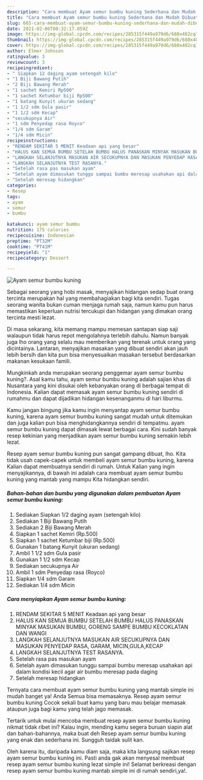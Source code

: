 ```yaml
---
description: "Cara membuat Ayam semur bumbu kuning Sederhana dan Mudah Dibuat"
title: "Cara membuat Ayam semur bumbu kuning Sederhana dan Mudah Dibuat"
slug: 665-cara-membuat-ayam-semur-bumbu-kuning-sederhana-dan-mudah-dibuat
date: 2021-02-06T00:32:17.859Z
image: https://img-global.cpcdn.com/recipes/285315f449a979d6/680x482cq70/ayam-semur-bumbu-kuning-foto-resep-utama.jpg
thumbnail: https://img-global.cpcdn.com/recipes/285315f449a979d6/680x482cq70/ayam-semur-bumbu-kuning-foto-resep-utama.jpg
cover: https://img-global.cpcdn.com/recipes/285315f449a979d6/680x482cq70/ayam-semur-bumbu-kuning-foto-resep-utama.jpg
author: Elmer Johnson
ratingvalue: 3
reviewcount: 3
recipeingredient:
- " Siapkan 12 daging ayam setengah kilo"
- "1 Biji Bawang Putih"
- "2 Biji Bawang Merah"
- "1 sachet Kemiri Rp500"
- "1 sachet Ketumbar biji Rp500"
- "1 batang Kunyit ukuran sedang"
- "1 1/2 sdm Gula pasir"
- "1 1/2 sdm Kecap"
- "secukupnya Air"
- "1 sdm Penyedap rasa Royco"
- "1/4 sdm Garam"
- "1/4 sdm Micin"
recipeinstructions:
- "RENDAM SEKITAR 5 MENIT Keadaan api yang besar"
- "HALUS KAN SEMUA BUMBU SETELAH BUMBU HALUS PANASKAN MINYAK MASUKAN BUMBU, GORENG SAMPE BUMBU KECOKLATAN DAN WANGI"
- "LANGKAH SELANJUTNYA MASUKAN AIR SECUKUPNYA DAN MASUKAN PENYEDAP RASA, GARAM, MICIN,GULA,KECAP"
- "LANGKAH SELANJUTNYA TEST RASANYA."
- "Setelah rasa pas masukan ayam"
- "Setelah ayam dimasukan tunggu sampai bumbu meresap usahakan api dalam kondisi kecil agar air bumbu meresap pada daging"
- "Setelah meresap hidangkan"
categories:
- Resep
tags:
- ayam
- semur
- bumbu

katakunci: ayam semur bumbu 
nutrition: 175 calories
recipecuisine: Indonesian
preptime: "PT32M"
cooktime: "PT41M"
recipeyield: "1"
recipecategory: Dessert

---
```



![Ayam semur bumbu kuning](https://img-global.cpcdn.com/recipes/285315f449a979d6/680x482cq70/ayam-semur-bumbu-kuning-foto-resep-utama.jpg)

Sebagai seorang yang hobi masak, menyajikan hidangan sedap buat orang tercinta merupakan hal yang membahagiakan bagi kita sendiri. Tugas seorang  wanita bukan cuman menjaga rumah saja, namun kamu pun harus memastikan keperluan nutrisi tercukupi dan hidangan yang dimakan orang tercinta mesti lezat.

Di masa  sekarang, kita memang mampu memesan santapan siap saji walaupun tidak harus repot mengolahnya terlebih dahulu. Namun banyak juga lho orang yang selalu mau memberikan yang terenak untuk orang yang dicintainya. Lantaran, menyajikan masakan yang dibuat sendiri akan jauh lebih bersih dan kita pun bisa menyesuaikan masakan tersebut berdasarkan makanan kesukaan famili. 



Mungkinkah anda merupakan seorang penggemar ayam semur bumbu kuning?. Asal kamu tahu, ayam semur bumbu kuning adalah sajian khas di Nusantara yang kini disukai oleh kebanyakan orang di berbagai tempat di Indonesia. Kalian dapat memasak ayam semur bumbu kuning sendiri di rumahmu dan dapat dijadikan hidangan kesenanganmu di hari liburmu.

Kamu jangan bingung jika kamu ingin menyantap ayam semur bumbu kuning, karena ayam semur bumbu kuning sangat mudah untuk ditemukan dan juga kalian pun bisa menghidangkannya sendiri di tempatmu. ayam semur bumbu kuning dapat dimasak lewat berbagai cara. Kini sudah banyak resep kekinian yang menjadikan ayam semur bumbu kuning semakin lebih lezat.

Resep ayam semur bumbu kuning pun sangat gampang dibuat, lho. Kita tidak usah capek-capek untuk membeli ayam semur bumbu kuning, karena Kalian dapat membuatnya sendiri di rumah. Untuk Kalian yang ingin menyajikannya, di bawah ini adalah cara membuat ayam semur bumbu kuning yang mantab yang mampu Kita hidangkan sendiri.

<!--inarticleads1-->

##### Bahan-bahan dan bumbu yang digunakan dalam pembuatan Ayam semur bumbu kuning:

1. Sediakan  Siapkan 1/2 daging ayam (setengah kilo)
1. Sediakan 1 Biji Bawang Putih
1. Sediakan 2 Biji Bawang Merah
1. Siapkan 1 sachet Kemiri (Rp.500)
1. Siapkan 1 sachet Ketumbar biji (Rp.500)
1. Gunakan 1 batang Kunyit (ukuran sedang)
1. Ambil 1 1/2 sdm Gula pasir
1. Gunakan 1 1/2 sdm Kecap
1. Sediakan secukupnya Air
1. Ambil 1 sdm Penyedap rasa (Royco)
1. Siapkan 1/4 sdm Garam
1. Sediakan 1/4 sdm Micin




<!--inarticleads2-->

##### Cara menyiapkan Ayam semur bumbu kuning:

1. RENDAM SEKITAR 5 MENIT Keadaan api yang besar
1. HALUS KAN SEMUA BUMBU SETELAH BUMBU HALUS PANASKAN MINYAK MASUKAN BUMBU, GORENG SAMPE BUMBU KECOKLATAN DAN WANGI
1. LANGKAH SELANJUTNYA MASUKAN AIR SECUKUPNYA DAN MASUKAN PENYEDAP RASA, GARAM, MICIN,GULA,KECAP
1. LANGKAH SELANJUTNYA TEST RASANYA.
1. Setelah rasa pas masukan ayam
1. Setelah ayam dimasukan tunggu sampai bumbu meresap usahakan api dalam kondisi kecil agar air bumbu meresap pada daging
1. Setelah meresap hidangkan




Ternyata cara membuat ayam semur bumbu kuning yang mantab simple ini mudah banget ya! Anda Semua bisa memasaknya. Resep ayam semur bumbu kuning Cocok sekali buat kamu yang baru mau belajar memasak ataupun juga bagi kamu yang telah jago memasak.

Tertarik untuk mulai mencoba membuat resep ayam semur bumbu kuning nikmat tidak ribet ini? Kalau ingin, mending kamu segera buruan siapin alat dan bahan-bahannya, maka buat deh Resep ayam semur bumbu kuning yang enak dan sederhana ini. Sungguh taidak sulit kan. 

Oleh karena itu, daripada kamu diam saja, maka kita langsung sajikan resep ayam semur bumbu kuning ini. Pasti anda gak akan menyesal membuat resep ayam semur bumbu kuning lezat simple ini! Selamat berkreasi dengan resep ayam semur bumbu kuning mantab simple ini di rumah sendiri,ya!.


